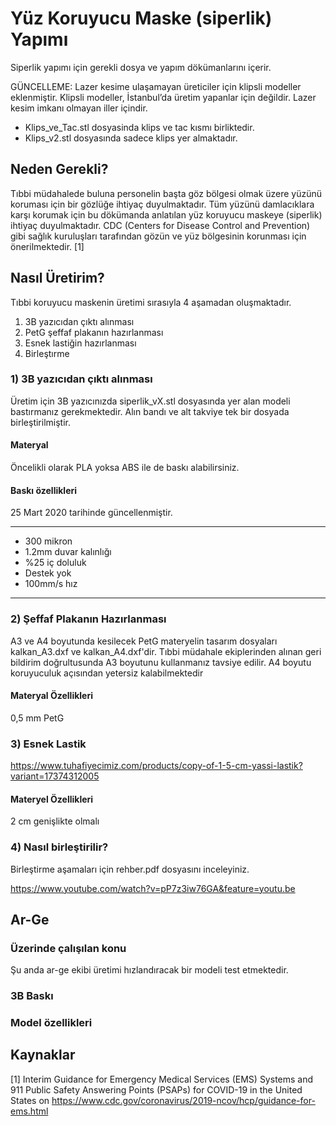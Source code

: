 # Yüz Koruyucu Maske (siperlik) Yapımı

Siperlik yapımı için gerekli dosya ve yapım dökümanlarını içerir.

GÜNCELLEME: Lazer kesime ulaşamayan üreticiler için klipsli modeller eklenmiştir.
Klipsli modeller, İstanbul’da üretim yapanlar için değildir. Lazer kesim imkanı olmayan iller içindir.
- Klips_ve_Tac.stl dosyasinda klips ve tac kısmı birliktedir.
- Klips_v2.stl dosyasında sadece klips yer almaktadır.

## Neden Gerekli?

Tıbbi müdahalede buluna personelin başta göz bölgesi olmak üzere yüzünü koruması için bir gözlüğe ihtiyaç duyulmaktadır. Tüm yüzünü damlacıklara karşı korumak için bu dökümanda anlatılan yüz koruyucu maskeye (siperlik) ihtiyaç duyulmaktadır.
CDC (Centers for Disease Control and Prevention) gibi sağlık kuruluşları tarafından gözün ve yüz bölgesinin korunması için önerilmektedir. [1]

## Nasıl Üretirim?

  Tıbbi koruyucu maskenin üretimi sırasıyla 4 aşamadan oluşmaktadır. 
  1) 3B yazıcıdan çıktı alınması
  2) PetG şeffaf plakanın hazırlanması
  3) Esnek lastiğin hazırlanması
  4) Birleştırme

### 1) 3B yazıcıdan çıktı alınması

Üretim için 3B yazıcınızda siperlik_vX.stl dosyasında yer alan modeli bastırmanız gerekmektedir. Alın bandı ve alt takviye tek bir dosyada birleştirilmiştir.

#### Materyal
Öncelikli olarak PLA yoksa ABS ile de baskı alabilirsiniz.

#### Baskı özellikleri

25 Mart 2020 tarihinde güncellenmiştir.

****
- 300 mikron
- 1.2mm duvar kalınlığı
- %25 iç doluluk
- Destek yok
- 100mm/s hız
****

### 2) Şeffaf Plakanın Hazırlanması

A3 ve A4 boyutunda kesilecek PetG materyelin tasarım dosyaları kalkan_A3.dxf ve kalkan_A4.dxf'dir. Tıbbi müdahale ekiplerinden alınan geri bildirim doğrultusunda A3 boyutunu kullanmanız tavsiye edilir. A4 boyutu koruyuculuk açısından yetersiz kalabilmektedir

#### Materyal Özellikleri

0,5 mm PetG

### 3) Esnek Lastik

https://www.tuhafiyecimiz.com/products/copy-of-1-5-cm-yassi-lastik?variant=17374312005

#### Materyel Özellikleri
2 cm genişlikte olmalı

### 4) Nasıl birleştirilir?

Birleştirme aşamaları için rehber.pdf dosyasını inceleyiniz.

https://www.youtube.com/watch?v=pP7z3iw76GA&feature=youtu.be

## Ar-Ge

### Üzerinde çalışılan konu

Şu anda ar-ge ekibi üretimi hızlandıracak bir modeli test etmektedir.

### 3B Baskı

### Model özellikleri

## Kaynaklar
<a id="1">[1]</a> Interim Guidance for Emergency Medical Services (EMS) Systems and 911 Public Safety Answering Points (PSAPs) for COVID-19 in the United States on https://www.cdc.gov/coronavirus/2019-ncov/hcp/guidance-for-ems.html
